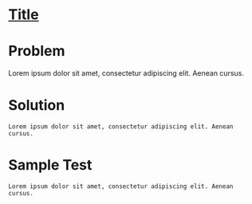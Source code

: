 # [Title](Link)

# Problem

Lorem ipsum dolor sit amet, consectetur adipiscing elit. Aenean cursus.

# Solution

```
Lorem ipsum dolor sit amet, consectetur adipiscing elit. Aenean cursus.
```

# Sample Test

```
Lorem ipsum dolor sit amet, consectetur adipiscing elit. Aenean cursus.
```
